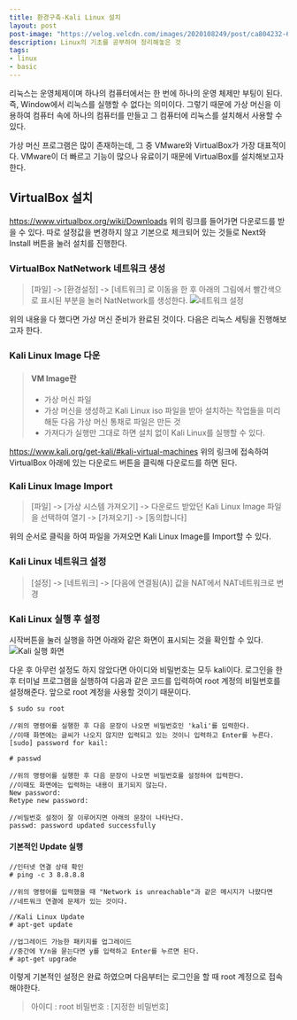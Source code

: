 ```yaml
---
title: 환경구축-Kali Linux 설치
layout: post
post-image: "https://velog.velcdn.com/images/2020108249/post/ca804232-601f-42b0-baf0-2bb7c2213e28/image.png"
description: Linux의 기초를 공부하여 정리해놓은 것
tags:
- linux
- basic
---
```

리눅스는 운영체제이며 하나의 컴퓨터에서는 한 번에 하나의 운영 체제만 부팅이 된다. 즉, Window에서 리눅스를 실행할 수 없다는 의미이다.
그렇기 때문에 가상 머신을 이용하여 컴퓨터 속에 하나의 컴퓨터를 만들고 그 컴퓨터에 리눅스를 설치해서 사용할 수 있다.

가상 머신 프로그램은 많이 존재하는데, 그 중 VMware와 VirtualBox가 가장 대표적이다. VMware이 더 빠르고 기능이 많으나 유료이기 때문에 VirtualBox를 설치해보고자 한다.

## VirtualBox 설치
https://www.virtualbox.org/wiki/Downloads
위의 링크를 들어가면 다운로드를 받을 수 있다.
따로 설정값을 변경하지 않고 기본으로 체크되어 있는 것들로 Next와 Install 버튼을 눌러 설치를 진행한다.
### VirtualBox NatNetwork 네트워크 생성
> [파일] -> [환경설정] -> [네트워크] 로 이동을 한 후 아래의 그림에서 빨간색으로 표시된 부분을 눌러 NatNetwork를 생성한다.
![네트워크 설정](blob:https://velog.io/0a7e9a11-e04f-4bb3-8269-7a16df10ddd6)

위의 내용을 다 했다면 가상 머신 준비가 완료된 것이다.
다음은 리눅스 세팅을 진행해보고자 한다.

### Kali Linux Image 다운
> #### VM Image란
> - 가상 머신 파일
> - 가상 머신을 생성하고 Kali Linux iso 파일을 받아 설치하는 작업들을 미리 해둔 다음 가상 머신 통채로 파일은 만든 것
> - 가져다가 실행만 그대로 하면 설치 없이 Kali Linux를 실행할 수 있다.

https://www.kali.org/get-kali/#kali-virtual-machines
위의 링크에 접속하여 VirtualBox 아래에 있는 다운로드 버튼을 클릭해 다운로드를 하면 된다.

### Kali Linux Image Import
> [파일] -> [가상 시스템 가져오기] -> 다운로드 받았던 Kali Linux Image 파일을 선택하여 열기 -> [가져오기] -> [동의합니다]

위의 순서로 클릭을 하여 파일을 가져오면 Kali Linux Image를 Import할 수 있다.

### Kali Linux 네트워크 설정
> [설정] -> [네트워크] -> [다음에 연결됨(A)] 값을 NAT에서 NAT네트워크로 변경

### Kali Linux 실행 후 설정
시작버튼을 눌러 실행을 하면 아래와 같은 화면이 표시되는 것을 확인할 수 있다.
![Kali 실행 화면](https://velog.velcdn.com/images/2020108249/post/b2eac125-8a29-4206-a56a-61e57b8588a2/image.png)

다운 후 아무런 설정도 하지 않았다면 아이디와 비밀번호는 모두 kali이다.
로그인을 한 후 터미널 프로그램을 실행하여 다음과 같은 코드를 입력하여 root 계정의 비밀번호를 설정해준다. 앞으로 root 계정을 사용할 것이기 때문이다.


```
$ sudo su root

//위의 명령어를 실행한 후 다음 문장이 나오면 비밀번호인 'kali'를 입력한다. 
//이때 화면에는 글씨가 나오지 않지만 입력되고 있는 것이니 입력하고 Enter를 누른다.
[sudo] password for kail: 

# passwd

//위의 명령어를 실행한 후 다음 문장이 나오면 비밀번호를 설정하여 입력한다.
//이때도 화면에는 입력하는 내용이 표기되지 않는다.
New password: 
Retype new password: 

//비밀번호 설정이 잘 이루어지면 아래의 문장이 나타난다.
passwd: password updated successfully
```

#### 기본적인 Update 실행
```
//인터넷 연결 상태 확인
# ping -c 3 8.8.8.8

//위의 명령어를 입력했을 때 "Network is unreachable"과 같은 메시지가 나왔다면
//네트워크 연결에 문제가 있는 것이다.

//Kali Linux Update
# apt-get update

//업그레이드 가능한 패키지를 업그레이드
//중간에 Y/n을 묻는다면 y를 입력하고 Enter를 누르면 된다.
# apt-get upgrade

```

이렇게 기본적인 설정은 완료 하였으며 다음부터는 로그인을 할 때 root 계정으로 접속해야한다.
> 아이디 : root
> 비밀번호 : [지정한 비밀번호]